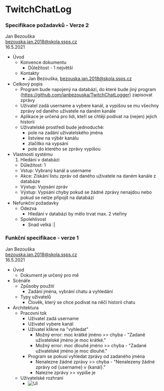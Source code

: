 # TwitchChatLog
### Specifikace požadavků - Verze 2 
Jan Bezouška  
bezouska.jan.2018@skola.ssps.cz  
16.5.2021  

- Úvod
  - Konvence dokumentu
    - Důležitost - 1 největší
  - Kontakty
    - Jan Bezouška, bezouska.jan.2018@skola.ssps.cz
- Celkový popis
  - Program bude napojený na databázi, do které bude jiný program (https://github.com/janbezouska/TwitchChatLogger) zapisovat zprávy
  - Uživatel zadá username a vybere kanál, a vypíšou se mu všechny zprávy od daného uživatele na daném kanále
  - Aplikace je určená pro lidi, kteří se chtějí podívat na (nejen) jejich historii
  - Uživatelské prostředí bude jednoduché:
    - pole na zadání uživatelského jména
    - listview na výběr kanálu
    - zlačítko na vypsání
    - pole do kterého se zprávy vypíšou
- Vlastnosti systému  
  1. Hledání v databázi
    - Důležitost: 1
    - Vstup: Vybraný kanál a username
    - Akce: Získání listu zpráv od daného uživatele na daném kanále z databáze
    - Výstup: Vypsání zpráv
    - Výstup: Vypsání chyby pokud se žádné zprávy nenajdou nebo pokud se nelze připojit na databázi
- Nefunkční požadavky
  - Odezva
    - Hledání v databázi by mělo trvat max. 2 vteřiny
  - Spolehlivost
    - Snad velká :|

### Funkční specifikace - verze 1
Jan Bezouška  
bezouska.jan.2018@skola.ssps.cz  
16.5.2021  

- Úvod
    - Dokument je určený pro mě
- Scénáře
    - Způsoby použití
        - Zadání jména, vybrání chatu a vyhledání
    - Typy uživatelů
        - Člověk, který se chce podívat na něčí historii chatu
- Architektura
    - Pracovní tok
        - Uživatel zadá username
        - Uživatel vybere kanál
        - Uživatel klikne na "vyhledat"
            - Možný error: moc krátké jméno >> chyba - "Zadané uživatelské jméno je moc krátké."
            - Možný error: moc dlouhé jméno >> chyba - "Zadané uživatelské jméno je moc dlouhé."
        - Program se pokusí vyhledat zprávy od zadaného jména
            - Nenalezne žádné zprávy >> chyba - "Nenalezeny žádné zprávy od {username} v {kanál}."
            - Nalezne zprávy >> vypíše je
    - Uživatelské rozhraní
        - ![UI](https://user-images.githubusercontent.com/79062512/120157343-3a0bd600-c1f3-11eb-82ee-3db4cb0127af.png)









